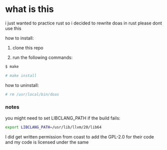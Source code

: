 # what is this
i just wanted to practice rust so i decided to rewrite doas in rust
please dont use this




how to install:

1. clone this repo

2. run the following commands:

```sh
$ make

# make install
```

how to uninstall:

```sh
# rm /usr/local/bin/doas
```


### notes
you might need to set LIBCLANG_PATH if the build fails:

```sh
export LIBCLANG_PATH=/usr/lib/llvm/20/lib64
```

I did get written permission from coast to add the GPL-2.0 for their code and my code is licensed under the same
